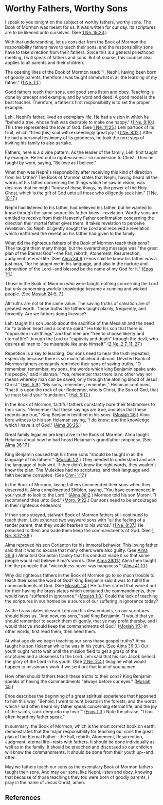 # Worthy Fathers, Worthy Sons

I speak to you tonight on the subject of worthy fathers, worthy sons. The Book
of Mormon was meant for us. It was written for our day. Its scriptures are to
be likened unto ourselves. (See [1 Ne.
19:23](/scriptures/bofm/1-ne/19.23?lang=eng#22).)

With that understanding, let us consider from the Book of Mormon the
responsibility fathers have to teach their sons, and the responsibility sons
have to take direction from their fathers. Since this is a general priesthood
meeting, I will speak of fathers and sons. But of course, this counsel also
applies to all parents and their children.

The opening lines of the Book of Mormon read: "I, Nephi, having been born of
goodly parents, therefore I was taught somewhat in all the learning of my
father." ([1 Ne. 1:1](/scriptures/bofm/1-ne/1.1?lang=eng#0).)

Good fathers teach their sons, and good sons listen and obey. Teaching is done
by precept and example, and by word and deed. A good model is the best
teacher. Therefore, a father's first responsibility is to set the proper
example.

Lehi, Nephi's father, lived an exemplary life. He had a vision in which he
"beheld a tree, whose fruit was desirable to make one happy." ([1 Ne.
8:10](/scriptures/bofm/1-ne/8.10?lang=eng#9).) This tree represented the love
of God. (See [1 Ne. 11:25](/scriptures/bofm/1-ne/11.25?lang=eng#24).) Lehi
partook of its fruit, which "filled [his] soul with exceedingly great joy."
([1 Ne. 8:12](/scriptures/bofm/1-ne/8.12?lang=eng#11).) After he had a
personal testimony of its goodness, he took the next step of inviting his
family to also partake.

Fathers, here is a divine pattern: As the leader of the family, Lehi first
taught by example. He led out in righteousness--in conversion to Christ. Then
he taught by word, saying, "Believe as I believe."

What then was Nephi's responsibility after receiving this kind of direction
from his father? The Book of Mormon states that Nephi, having heard all the
words of his father concerning the things which he saw in vision, was desirous
that he might "know of these things, by the power of the Holy Ghost, which is
the gift of God unto all those who diligently seek him." ([1 Ne.
10:17](/scriptures/bofm/1-ne/10.17?lang=eng#16).)

Nephi had listened to his father, had believed his father, but he wanted to
know through the same source his father knew--revelation. Worthy sons are
entitled to receive from their Heavenly Father confirmation concerning the
direction their mortal father gives them. It takes revelation to perceive
revelation. So Nephi diligently sought the Lord and received a revelation
which reaffirmed the revelation his father had given to the family.

What did the righteous fathers of the Book of Mormon teach their sons? They
taught them many things, but the overarching message was "the great plan of
the Eternal God"--the Fall, rebirth, Atonement, Resurrection, Judgment,
eternal life. (See [Alma 34:9](/scriptures/bofm/alma/34.9?lang=eng#8).) Enos
said he knew his father was a just man, "for he taught me in his language, and
also in the nurture and admonition of the Lord--and blessed be the name of my
God for it." ([Enos 1:1](/scriptures/bofm/enos/1.1?lang=eng#0).)

Those in the Book of Mormon who were taught nothing concerning the Lord but
only concerning worldly knowledge became a cunning and wicked people. (See
[Mosiah 24:5, 7](/scriptures/bofm/mosiah/24.5,7?lang=eng#4).)

All truths are not of the same value. The saving truths of salvation are of
greatest worth. These truths the fathers taught plainly, frequently, and
fervently. Are we fathers doing likewise?

Lehi taught his son Jacob about the sacrifice of the Messiah and the need for
"a broken heart and a contrite spirit." He told his son that there is
"opposition in all things" and that men are "free to choose liberty and
eternal life" through the Lord or "captivity and death" through the devil, who
desires all men to "be miserable like unto himself." ([2 Ne. 2:7, 11,
27](/scriptures/bofm/2-ne/2.7,11,27?lang=eng#6).)

Repetition is a key to learning. Our sons need to hear the truth repeated,
especially because there is so much falsehood abroad. Devoted Book of Mormon
fathers constantly reminded their sons of saving truths. "O remember,
remember, my sons, the words which king Benjamin spake unto his people," said
Helaman. "Yea, remember that there is no other way nor means whereby man can
be saved, only through the atoning blood of Jesus Christ." ([Hel.
5:9](/scriptures/bofm/hel/5.9?lang=eng#8).) "My sons, remember, remember,"
Helaman continued, "that it is upon the rock of our Redeemer, who is Christ,
the Son of God, that ye must build your foundation." ([Hel.
5:12](/scriptures/bofm/hel/5.12?lang=eng#11).)

In the Book of Mormon, faithful fathers constantly bore their testimonies to
their sons. "Remember that these sayings are true, and also that these records
are true," King Benjamin testified to his sons. ([Mosiah
1:6](/scriptures/bofm/mosiah/1.6?lang=eng#5).) Alma bore witness to his son
Helaman saying, "I do know; and the knowledge which I have is of God." ([Alma
36:26](/scriptures/bofm/alma/36.26?lang=eng#25).)

Great family legacies are kept alive in the Book of Mormon. Alma taught
Helaman about how he had heard Helaman's grandfather prophesy. (See [Alma
36:17](/scriptures/bofm/alma/36.17?lang=eng#16).)

King Benjamin caused that his three sons "should be taught in all the language
of his fathers." ([Mosiah 1:2](/scriptures/bofm/mosiah/1.2?lang=eng#1).) They
needed to understand and use the language of holy writ. If they didn't know
the right words, they wouldn't know the plan. The Mulekites had no scriptures,
and their language and faith became corrupted. (See [Omni
1:17](/scriptures/bofm/omni/1.17?lang=eng#16).)

In the Book of Mormon, loving fathers commended their sons when they deserved
it. Alma complimented Shiblon, saying, "You have commenced in your youth to
look to the Lord." ([Alma 38:2](/scriptures/bofm/alma/38.2?lang=eng#1).)
Mormon told his son Moroni, "I recommend thee unto God." ([Moro.
9:22](/scriptures/bofm/moro/9.22?lang=eng#21).) Our sons need to be encouraged
in their righteous endeavors.

If their sons strayed, stalwart Book of Mormon fathers still continued to
teach them. Lehi exhorted two wayward sons with "all the feeling of a tender
parent, that they would hearken to his words." ([1 Ne.
8:37](/scriptures/bofm/1-ne/8.37?lang=eng#36).) He preached to them and bade
them keep the commandments of God. (See [1 Ne.
8:37-38](/scriptures/bofm/1-ne/8.37-38?lang=eng#36).)

Alma reproved his son Corianton for his immoral behavior. This loving father
said that it was no excuse that many others were also guilty. (See [Alma
39:4](/scriptures/bofm/alma/39.4?lang=eng#3).) Alma told Corianton frankly
that his conduct made it so that some people would not believe Alma's words.
(See [Alma 39:11](/scriptures/bofm/alma/39.11?lang=eng#10).) Alma then taught
him the principle that "wickedness never was happiness." ([Alma
41:10](/scriptures/bofm/alma/41.10?lang=eng#9).)

Why did righteous fathers in the Book of Mormon go to so much trouble to teach
their sons the word of God? King Benjamin said it was to fulfill the
commandments of God. (See [Mosiah
1:4](/scriptures/bofm/mosiah/1.4?lang=eng#3).) He further stated that were it
not for their having the brass plates which contained the commandments, they
would have "suffered in ignorance." ([Mosiah
1:3](/scriptures/bofm/mosiah/1.3?lang=eng#2).) Could the lack of teaching the
scriptures in our homes be a source of our suffering in ignorance today?

As the brass plates blessed Lehi and his descendants, so our scriptures should
bless us. "And now, my sons," said King Benjamin, "I would that ye should
remember to search them diligently, that ye may profit thereby; and I would
that ye should keep the commandments of God." ([Mosiah
1:7](/scriptures/bofm/mosiah/1.7?lang=eng#6).) In other words, first read
them, then heed them.

At what age do we begin teaching our sons these gospel truths? Alma taught his
son Helaman while he was in his youth. (See [Alma
36:3](/scriptures/bofm/alma/36.3?lang=eng#2).) Our youth ought not to wait
until the mission field to get a grasp of the scriptures and a closeness to
the Lord. Lehi said that his son Jacob beheld the glory of the Lord in his
youth. (See [2 Ne. 2:4](/scriptures/bofm/2-ne/2.4?lang=eng#3).) Imagine what
would happen to missionary work if we sent out that kind of young men.

How often should fathers teach these truths to their sons? King Benjamin
speaks of having the commandments "always before our eyes." ([Mosiah
1:5](/scriptures/bofm/mosiah/1.5?lang=eng#4).)

Enos describes the beginning of a great spiritual experience that happened to
him this way: "Behold, I went to hunt beasts in the forests; and the words
which I had often heard my father speak concerning eternal life, and the joy
of the saints, sunk deep into my heart" ([Enos
1:3](/scriptures/bofm/enos/1.3?lang=eng#2).) Note the phrase, "I had often
heard my father speak."

In summary, the Book of Mormon, which is the most correct book on earth,
demonstrates that the major responsibility for teaching our sons the great
plan of the Eternal Father--the Fall, rebirth, Atonement, Resurrection,
Judgment, eternal life--rests with fathers. It should be done individually as
well as in the family. It should be preached and discussed so our children
will know the commandments. It should be done from their youth up--and often.

May we fathers teach our sons as the exemplary Book of Mormon fathers taught
their sons. And may our sons, like Nephi, listen and obey, knowing that
because of those teachings they too were born of goodly parents, I pray in the
name of Jesus Christ, amen.

## References

